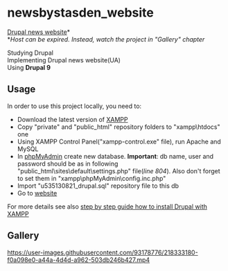 # newsbystasden_website

[Drupal news website](http://newsbystasden.site)*  
**Host can be expired. Instead, watch the project in "Gallery" chapter*

Studying Drupal  
Implementing Drupal news website(UA)  
Using **Drupal 9**

Usage
-----
In order to use this project locally, you need to:
* Download the latest version of [XAMPP](https://www.apachefriends.org/download.html)
* Copy "private" and "public_html" repository folders to "xampp\htdocs" one
* Using XAMPP Control Panel("xampp-control.exe" file), run Apache and MySQL
* In [phpMyAdmin](http://localhost/phpmyadmin) create new database. **Important**: db name, user and password should be as in following "public_html\sites\default\settings.php" file(*line 804*). Also don't forget to set them in "xampp\phpMyAdmin\config.inc.php"
* Import "u535130821_drupal.sql" repository file to this db
* Go to [website](http://localhost/drupal)

For more details see also [step by step guide how to install Drupal with XAMPP](https://www.youtube.com/watch?v=kMfv_cVKOaA&t=239s)

Gallery
-------
https://user-images.githubusercontent.com/93178776/218333180-f0a098e0-a44a-4d4d-a962-503db246b427.mp4
